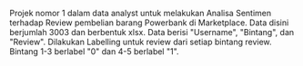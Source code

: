 Projek nomor 1 dalam data analyst untuk melakukan Analisa Sentimen terhadap Review pembelian barang Powerbank di Marketplace. Data disini berjumlah 3003 dan berbentuk xlsx. Data berisi "Username", "Bintang", dan "Review". Dilakukan Labelling untuk review dari setiap bintang review. Bintang 1-3 berlabel "0" dan 4-5 berlabel "1".
